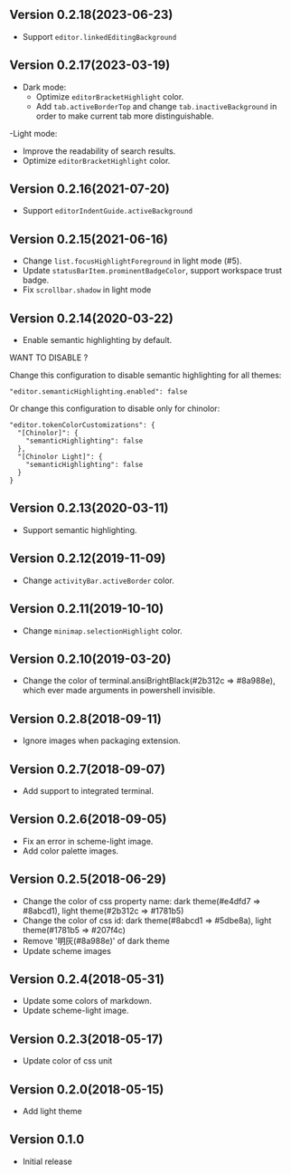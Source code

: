 ## Version 0.2.18(2023-06-23)

- Support `editor.linkedEditingBackground`

## Version 0.2.17(2023-03-19)

- Dark mode:
  - Optimize `editorBracketHighlight` color.
  - Add `tab.activeBorderTop` and change `tab.inactiveBackground` in order to make current tab more distinguishable.

-Light mode:
  - Improve the readability of search results.
  - Optimize `editorBracketHighlight` color.

## Version 0.2.16(2021-07-20)

- Support `editorIndentGuide.activeBackground`

## Version 0.2.15(2021-06-16)

- Change `list.focusHighlightForeground` in light mode (#5).
- Update `statusBarItem.prominentBadgeColor`, support workspace trust badge.
- Fix `scrollbar.shadow` in light mode 

## Version 0.2.14(2020-03-22)

- Enable semantic highlighting by default.

WANT TO DISABLE ?

Change this configuration to disable semantic highlighting for all themes:

```
"editor.semanticHighlighting.enabled": false
```

Or change this configuration to disable only for chinolor:

```
"editor.tokenColorCustomizations": {
  "[Chinolor]": {
    "semanticHighlighting": false
  },
  "[Chinolor Light]": {
    "semanticHighlighting": false
  }
}
```

## Version 0.2.13(2020-03-11)

- Support semantic highlighting.

## Version 0.2.12(2019-11-09)

- Change `activityBar.activeBorder` color.

## Version 0.2.11(2019-10-10)

- Change `minimap.selectionHighlight` color.

## Version 0.2.10(2019-03-20)

- Change the color of terminal.ansiBrightBlack(#2b312c => #8a988e), which ever made arguments in powershell invisible.

## Version 0.2.8(2018-09-11)

- Ignore images when packaging extension.

## Version 0.2.7(2018-09-07)

- Add support to integrated terminal.

## Version 0.2.6(2018-09-05)

- Fix an error in scheme-light image.
- Add color palette images.

## Version 0.2.5(2018-06-29)

- Change the color of css property name: dark theme(#e4dfd7 => #8abcd1), light theme(#2b312c => #1781b5)
- Change the color of css id: dark theme(#8abcd1 => #5dbe8a), light theme(#1781b5 => #207f4c)
- Remove '明灰(#8a988e)' of dark theme
- Update scheme images

## Version 0.2.4(2018-05-31)

- Update some colors of markdown.
- Update scheme-light image.

## Version 0.2.3(2018-05-17)

- Update color of css unit

## Version 0.2.0(2018-05-15)

- Add light theme

## Version 0.1.0

- Initial release
